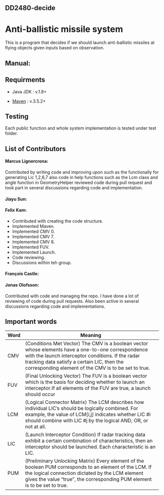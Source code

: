 ## DD2480-decide

# Anti-ballistic missile system

This is a program that decides if we should launch anti-ballistic missiles at flying objects given inputs based on observation.

## Manual:

## Requirments 
* Java JDK : v.1.8+

* [Maven](https://maven.apache.org/) : v.3.5.2+

## Testing
Each public function and whole system implementation is tested under test folder.

## List of Contributors
#### Marcus Lignercrona:
Contributed by writing code and improving upon such as the functionally for generating Lic 1,2,6,7 also code in help functions such as the Lcm class and angle function in GeometryHelper reviewed code during pull request and took part in several discussions regarding code and implementation.

#### Jiayu Sun:

#### Felix Kam:
- Contributed with creating the code structure.
- Implemented Maven.
- Implemented CMV 0.
- Implemented CMV 7.
- Implemented CMV 8.
- Implemented FUV.
- Implemented Launch.
- Code reviewing.
- Discussions within teh group.

#### François Castle:

#### Jonas Olofsson:
Contributed with code and managing the repo. I have done a lot of reviewing of code during pull requests. Also been active in several discussions regarding code and implementations.

## Important words
Word | Meaning
------------ | -------------
CMV | (Conditions Met Vector) The CMV is a boolean vector whose elements have a one-to-one correspondence with the launch interceptor conditions. If the radar tracking data satisfy a certain LIC, then the corresponding element of the CMV is to be set to true.
FUV | (Final Unlocking Vector) The FUV is a boolean vector which is the basis for deciding whether to launch an interceptor.If all elements of the FUV are true, a launch should occur 
LCM | (Logical Connector Matrix) The LCM describes how individual LIC’s should be logically combined. For example, the value of LCM[i,j] indicates whether LIC #i should combine with LIC #j by the logical AND, OR, or not at all.
LIC | (Launch Interceptor Condition) If radar tracking data exhibit a certain combination of characteristics, then an interceptor should be launched. Each characteristic is an LIC.
PUM | (Preliminary Unlocking Matrix) Every element of the boolean PUM corresponds to an element of the LCM. If the logical connection dictated by the LCM element gives the value “true”, the corresponding PUM element is to be set to true.
